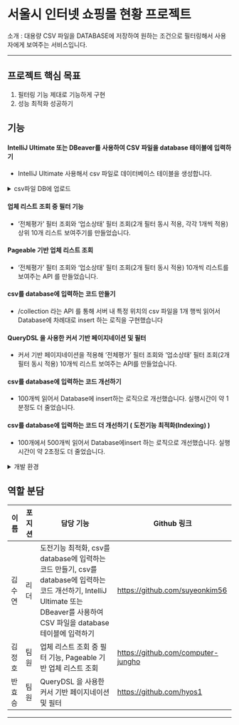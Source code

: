 # 서울시 인터넷 쇼핑몰 현황 프로젝트
소개 : 대용량 CSV 파일을 DATABASE에 저장하여 원하는 조건으로 필터링해서 사용자에게 보여주는 서비스입니다.

---
## 프로젝트 핵심 목표
1. 필터링 기능 제대로 기능하게 구현
2. 성능 최적화 성공하기

## 기능
#### IntelliJ Ultimate 또는 DBeaver를 사용하여 CSV 파일을 database 테이블에 입력하기
- IntelliJ Ultimate 사용해서 csv 파일로 데이터베이스 테이블을 생성합니다.

<details>
<summary>csv파일 DB에 업로드</summary>

1. mysql 서버 연결
2. schema.sql 실행
3. database - localhost - 임의의 스키마 - seoul_internet_shopping_mall_status table 우클릭
4. import/export - import data from files 선택
5. seoul_internet_shopping_mall_status.csv 선택
6. ok 누르기

</details>

#### 업체 리스트 조회 중 필터 기능
- ‘전체평가’ 필터 조회와 ‘업소상태’ 필터 조회(2개 필터 동시 적용, 각각 1개씩 적용) 상위 10개 리스트 보여주기를 만들었습니다.

#### Pageable 기반 업체 리스트 조회 
- ‘전체평가’ 필터 조회와 ‘업소상태’ 필터 조회(2개 필터 동시 적용) 10개씩 리스트를 보여주는 API 를 만들었습니다.
  
#### csv를 database에 입력하는 코드 만들기
- /collection 라는 API 를 통해 서버 내 특정 위치의 csv 파일을 1개 행씩 읽어서 Database에 차례대로 insert 하는 로직을 구현했습니다

#### QueryDSL 을 사용한 커서 기반 페이지네이션 및 필터
- 커서 기반 페이지네이션을 적용해 ‘전체평가’ 필터 조회와 ‘업소상태’ 필터 조회(2개 필터 동시 적용) 10개씩 리스트 보여주는 API를 만들었습니다.

#### csv를 database에 입력하는 코드 개선하기
- 100개씩 읽어서 Database에 insert하는 로직으로 개선했습니다. 실행시간이 약 1분정도 더 줄었습니다.

#### csv를 database에 입력하는 코드 더 개선하기 ( 도전기능 최적화(Indexing) )
- 100개에서 500개씩 읽어서 Database에insert 하는 로직으로 개선했습니다. 실행시간이 약 2초정도 더 줄었습니다.

<details>
  <summary>개발 환경</summary>
Java 17

Spring Boot 3.x

MySQL

Apache Commons CSV

IntelliJ Ultimate
</details>


## 역할 분담

| 이름   | 포지션   | 담당 기능                                                                                                           | Github 링크                       |
|--------|----------|-----------------------------------------------------------------------------------------------------------------------------|-----------------------------------|
| 김수연 | 리더     | 도전기능 최적화, csv를 database에 입력하는 코드 만들기, csv를 database에 입력하는 코드 개선하기, IntelliJ Ultimate 또는 DBeaver를 사용하여 CSV 파일을 database 테이블에 입력하기 | https://github.com/suyeonkim56 |
| 김정호 | 팀원   | 업체 리스트 조회 중 필터 기능, Pageable 기반 업체 리스트 조회                          | https://github.com/computer-jungho |
| 반효승 | 팀원     | QueryDSL 을 사용한 커서 기반 페이지네이션 및 필터                                            | https://github.com/hyos1    |

---
